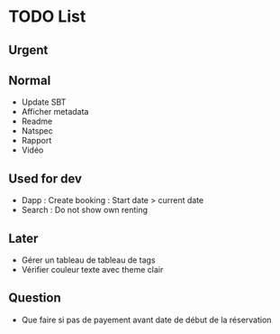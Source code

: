 # TODO List

## Urgent

## Normal

* Update SBT
* Afficher metadata
* Readme
* Natspec
* Rapport
* Vidéo

## Used for dev

* Dapp : Create booking : Start date > current date
* Search : Do not show own renting

## Later

* Gérer un tableau de tableau de tags
* Vérifier couleur texte avec theme clair

## Question

* Que faire si pas de payement avant date de début de la réservation
